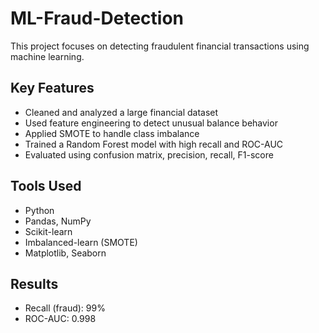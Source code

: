 # ML-Fraud-Detection



This project focuses on detecting fraudulent financial transactions using machine learning.

## Key Features
- Cleaned and analyzed a large financial dataset
- Used feature engineering to detect unusual balance behavior
- Applied SMOTE to handle class imbalance
- Trained a Random Forest model with high recall and ROC-AUC
- Evaluated using confusion matrix, precision, recall, F1-score

## Tools Used
- Python
- Pandas, NumPy
- Scikit-learn
- Imbalanced-learn (SMOTE)
- Matplotlib, Seaborn

## Results
- Recall (fraud): 99%
- ROC-AUC: 0.998


